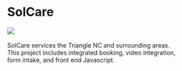# SolCare
![](https://media.giphy.com/media/jYekkeoxeBm6QUHi3L/giphy.gif)<br><br>
SolCare services the Triangle NC and surrounding areas. <br> This project includes integrated booking, video integration, <br> 
form intake, and front end Javascript.

